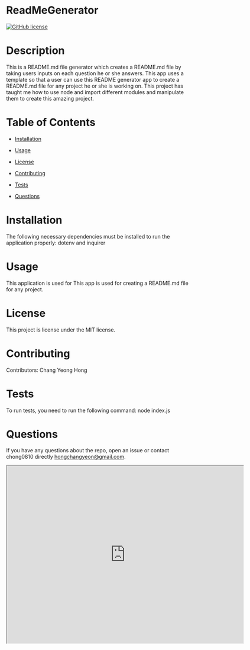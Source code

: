 
# ReadMeGenerator
[![GitHub license](https://img.shields.io/badge/license-MIT-blue.svg)](https://github.com/chong0810/ReadMeGenerator)

# Description

This is a README.md file generator which creates a README.md file by taking users inputs on each question he or she answers. This app uses a template so that a user can use this README generator app to create a README.md file for any project he or she is working on. This project has taught me how to use node and import different modules and manipulate them to create this amazing project.

# Table of Contents 

* [Installation](#installation)

* [Usage](#usage)

* [License](#license)

* [Contributing](#contributing)

* [Tests](#tests)

* [Questions](#questions)

# Installation

The following necessary dependencies must be installed to run the application properly: dotenv and inquirer

# Usage

​This application is used for This app is used for creating a README.md file for any project.

# License

This project is license under the MIT license.

# Contributing

​Contributors: Chang Yeong Hong

# Tests

To run tests, you need to run the following command: node index.js

# Questions

If you have any questions about the repo, open an issue or contact chong0810 directly hongchangyeon@gmail.com.

<iframe src="https://drive.google.com/file/d/1cWc32hY4vus-hmKFKYq95cl2B-Ktw7Pl/preview" width="640" height="480"></iframe>